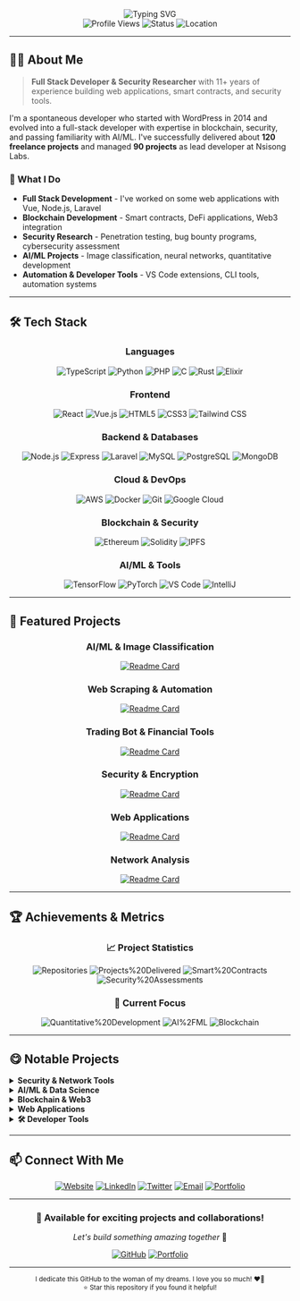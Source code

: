 <div align="center">
  <img src="https://readme-typing-svg.herokuapp.com?font=Fira+Code&weight=500&size=28&pause=1000&color=00D4AA&center=true&vCenter=true&width=600&height=100&lines=Hello%2C+I'm+Isaac+Emmanuel;Full+Stack+Developer;Security+Researcher;Blockchain+Developer;AI%2FML+Enthusiast" alt="Typing SVG" />
</div>

<div align="center">
  <img src="https://komarev.com/ghpvc/?username=1cbyc&style=flat-square&color=00D4AA" alt="Profile Views" />
  <img src="https://img.shields.io/badge/Status-Available%20for%20Work-00D4AA?style=flat-square" alt="Status" />
  <img src="https://img.shields.io/badge/Location-Abeokuta%2C%20Nigeria-00D4AA?style=flat-square" alt="Location" />
</div>

---

## 👨‍💻 About Me

> **Full Stack Developer & Security Researcher** with 11+ years of experience building web applications, smart contracts, and security tools.

I'm a spontaneous developer who started with WordPress in 2014 and evolved into a full-stack developer with expertise in blockchain, security, and passing familiarity with AI/ML. I've successfully delivered about **120 freelance projects** and managed **90 projects** as lead developer at Nsisong Labs.

### 🎯 What I Do
- **Full Stack Development** - I've worked on some web applications with Vue, Node.js, Laravel
- **Blockchain Development** - Smart contracts, DeFi applications, Web3 integration
- **Security Research** - Penetration testing, bug bounty programs, cybersecurity assessment
- **AI/ML Projects** - Image classification, neural networks, quantitative development
- **Automation & Developer Tools** - VS Code extensions, CLI tools, automation systems

---

## 🛠️ Tech Stack

<div align="center">

### Languages
![TypeScript](https://img.shields.io/badge/-TypeScript-3178C6?style=for-the-badge&logo=typescript&logoColor=white)
![Python](https://img.shields.io/badge/-Python-3776AB?style=for-the-badge&logo=python&logoColor=white)
![PHP](https://img.shields.io/badge/-PHP-777BB4?style=for-the-badge&logo=php&logoColor=white)
![C](https://img.shields.io/badge/-C-A8B9CC?style=for-the-badge&logo=c&logoColor=white)
![Rust](https://img.shields.io/badge/-Rust-000000?style=for-the-badge&logo=rust&logoColor=white)
![Elixir](https://img.shields.io/badge/-Elixir-4B275F?style=for-the-badge&logo=elixir&logoColor=white)

### Frontend
![React](https://img.shields.io/badge/-React-61DAFB?style=for-the-badge&logo=react&logoColor=black)
![Vue.js](https://img.shields.io/badge/-Vue.js-4FC08D?style=for-the-badge&logo=vue.js&logoColor=white)
![HTML5](https://img.shields.io/badge/-HTML5-E34F26?style=for-the-badge&logo=html5&logoColor=white)
![CSS3](https://img.shields.io/badge/-CSS3-1572B6?style=for-the-badge&logo=css3&logoColor=white)
![Tailwind CSS](https://img.shields.io/badge/-Tailwind_CSS-38B2AC?style=for-the-badge&logo=tailwind-css&logoColor=white)

### Backend & Databases
![Node.js](https://img.shields.io/badge/-Node.js-339933?style=for-the-badge&logo=node.js&logoColor=white)
![Express](https://img.shields.io/badge/-Express-000000?style=for-the-badge&logo=express&logoColor=white)
![Laravel](https://img.shields.io/badge/-Laravel-FF2D20?style=for-the-badge&logo=laravel&logoColor=white)
![MySQL](https://img.shields.io/badge/-MySQL-4479A1?style=for-the-badge&logo=mysql&logoColor=white)
![PostgreSQL](https://img.shields.io/badge/-PostgreSQL-336791?style=for-the-badge&logo=postgresql&logoColor=white)
![MongoDB](https://img.shields.io/badge/-MongoDB-47A248?style=for-the-badge&logo=mongodb&logoColor=white)

### Cloud & DevOps
![AWS](https://img.shields.io/badge/-AWS-232F3E?style=for-the-badge&logo=amazon-aws&logoColor=white)
![Docker](https://img.shields.io/badge/-Docker-2496ED?style=for-the-badge&logo=docker&logoColor=white)
![Git](https://img.shields.io/badge/-Git-F05032?style=for-the-badge&logo=git&logoColor=white)
![Google Cloud](https://img.shields.io/badge/-Google_Cloud-4285F4?style=for-the-badge&logo=google-cloud&logoColor=white)

### Blockchain & Security
![Ethereum](https://img.shields.io/badge/-Ethereum-3C3C3D?style=for-the-badge&logo=ethereum&logoColor=white)
![Solidity](https://img.shields.io/badge/-Solidity-363636?style=for-the-badge&logo=solidity&logoColor=white)
![IPFS](https://img.shields.io/badge/-IPFS-65C2CB?style=for-the-badge&logo=ipfs&logoColor=white)

### AI/ML & Tools
![TensorFlow](https://img.shields.io/badge/-TensorFlow-FF6F00?style=for-the-badge&logo=tensorflow&logoColor=white)
![PyTorch](https://img.shields.io/badge/-PyTorch-EE4C2C?style=for-the-badge&logo=pytorch&logoColor=white)
![VS Code](https://img.shields.io/badge/-VS_Code-007ACC?style=for-the-badge&logo=visual-studio-code&logoColor=white)
![IntelliJ](https://img.shields.io/badge/-IntelliJ-000000?style=for-the-badge&logo=intellij-idea&logoColor=white)

</div>

---

## 🚀 Featured Projects

<div align="center">

### AI/ML & Image Classification
[![Readme Card](https://github-readme-stats.vercel.app/api/pin/?username=1cbyc&repo=image_classification&theme=dark&hide_border=true&bg_color=0D1117&title_color=00D4AA&text_color=FFFFFF&icon_color=00D4AA)](https://github.com/1cbyc/image_classification)

### Web Scraping & Automation
[![Readme Card](https://github-readme-stats.vercel.app/api/pin/?username=1cbyc&repo=1cbyc-web-scraper&theme=dark&hide_border=true&bg_color=0D1117&title_color=00D4AA&text_color=FFFFFF&icon_color=00D4AA)](https://github.com/1cbyc/1cbyc-web-scraper)

### Trading Bot & Financial Tools
[![Readme Card](https://github-readme-stats.vercel.app/api/pin/?username=1cbyc&repo=1cbyc-trading-bot&theme=dark&hide_border=true&bg_color=0D1117&title_color=00D4AA&text_color=FFFFFF&icon_color=00D4AA)](https://github.com/1cbyc/1cbyc-trading-bot)

### Security & Encryption
[![Readme Card](https://github-readme-stats.vercel.app/api/pin/?username=1cbyc&repo=c-file-encryptor&theme=dark&hide_border=true&bg_color=0D1117&title_color=00D4AA&text_color=FFFFFF&icon_color=00D4AA)](https://github.com/1cbyc/c-file-encryptor)

### Web Applications
[![Readme Card](https://github-readme-stats.vercel.app/api/pin/?username=1cbyc&repo=leetcode&theme=dark&hide_border=true&bg_color=0D1117&title_color=00D4AA&text_color=FFFFFF&icon_color=00D4AA)](https://github.com/1cbyc/leetcode)

### Network Analysis
[![Readme Card](https://github-readme-stats.vercel.app/api/pin/?username=1cbyc&repo=emem_network_analyzer&theme=dark&hide_border=true&bg_color=0D1117&title_color=00D4AA&text_color=FFFFFF&icon_color=00D4AA)](https://github.com/1cbyc/emem_network_analyzer)

</div>


---

## 🏆 Achievements & Metrics

<div align="center">

### 📈 Project Statistics
![Repositories](https://img.shields.io/badge/Repositories-80+-00D4AA?style=for-the-badge&logo=github)
![Projects%20Delivered](https://img.shields.io/badge/Projects%20Delivered-120+-00D4AA?style=for-the-badge&logo=rocket)
![Smart%20Contracts](https://img.shields.io/badge/Smart%20Contracts-17+-00D4AA?style=for-the-badge&logo=ethereum)
![Security%20Assessments](https://img.shields.io/badge/Security%20Assessments-126+-00D4AA?style=for-the-badge&logo=shield-check)

### 🎯 Current Focus
![Quantitative%20Development](https://img.shields.io/badge/Quantitative%20Development-Algorithmic%20Trading-00D4AA?style=for-the-badge&logo=chart-line)
![AI%2FML](https://img.shields.io/badge/AI%2FML-Image%20Classification-00D4AA?style=for-the-badge&logo=brain)
![Blockchain](https://img.shields.io/badge/Blockchain-DeFi%20Development-00D4AA?style=for-the-badge&logo=bitcoin)

</div>

---

## 😋 Notable Projects

<details>
<summary><b>Security & Network Tools</b></summary>

- **[Network Analyzer](https://github.com/1cbyc/emem_network_analyzer)** - Custom network packet analysis tool
- **[File Encryptor](https://github.com/1cbyc/c-file-encryptor)** - Custom file encryption in C
- **[Messaging Protocol](https://github.com/1cbyc/messaging-protocol)** - Encrypted Messaging Protocol for work buds

</details>

<details>
<summary><b>AI/ML & Data Science</b></summary>

- **[Image Classification](https://github.com/1cbyc/image_classification)** - Disease detection from X-rays
- **[Neural Network Go](https://github.com/1cbyc/neural-network-go)** - Neural network implementation
- **[Pneumonia Identifier](https://github.com/1cbyc/image_classification)** - Medical image analysis

</details>

<details>
<summary><b>Blockchain & Web3</b></summary>

- **[EVM Auto Transfer Bot](https://github.com/1cbyc/EVM-AutoTransfer-Bot)** - Automated blockchain transfers
- **[Secure Audit](https://github.com/1cbyc/secure-audit)** - Smart Contract Vuln Scanner

</details>

<details>
<summary><b>Web Applications</b></summary>

- **[Go Auth API](https://github.com/1cbyc/go-auth-api)** - Ready to use Go API
- **[NextJS Auth API](https://github.com/1cbyc/api-auth)** - Ready to use NextJS API
- **[NextJS Blog](https://github.com/1cbyc/next-blog-api)** - Ready to use Blog API & CMS
- **[Go ToDo App API](https://github.com/1cbyc/go-todo-api)** - Todo REST API built with Go

</details>

<details>
<summary><b>🛠️ Developer Tools</b></summary>

- **[Rust HTTP Load Balancer](https://github.com/1cbyc/rust-http-load-balancer)** - High-performance load balancer
- **[Graph Drawing Method](https://github.com/1cbyc/graph-drawing-method)** - C++ graph visualization

</details>

---

## 📫 Connect With Me

<div align="center">

[![Website](https://img.shields.io/badge/Website-nsisong.com-00D4AA?style=for-the-badge&logo=globe)](https://nsisong.com)
[![LinkedIn](https://img.shields.io/badge/LinkedIn-Isaac%20Emmanuel-00D4AA?style=for-the-badge&logo=linkedin)](https://linkedin.com/in/isaacnsisong)
[![Twitter](https://img.shields.io/badge/Twitter-@1cbyc-00D4AA?style=for-the-badge&logo=twitter)](https://twitter.com/1cbyc)
[![Email](https://img.shields.io/badge/Email-ei@nsisong.com-00D4AA?style=for-the-badge&logo=gmail)](mailto:ei@nsisong.com)
[![Portfolio](https://img.shields.io/badge/Portfolio-View%20Projects-00D4AA?style=for-the-badge&logo=github)](https://github.com/1cbyc?tab=repositories)

</div>

---

<div align="center">

### 🌟 **Available for exciting projects and collaborations!**

*Let's build something amazing together* 🚀

[![GitHub](https://img.shields.io/badge/GitHub-1cbyc-00D4AA?style=for-the-badge&logo=github)](https://github.com/1cbyc)
[![Portfolio](https://img.shields.io/badge/Portfolio-nsisong.com-00D4AA?style=for-the-badge&logo=globe)](https://nsisong.com)

</div>

---

<div align="center">
  <sub>I dedicate this GitHub to the woman of my dreams. I love you so much! ❤️🌹</sub>
<br>
  <sub>⭐ Star this repository if you found it helpful!</sub>
</div> 
